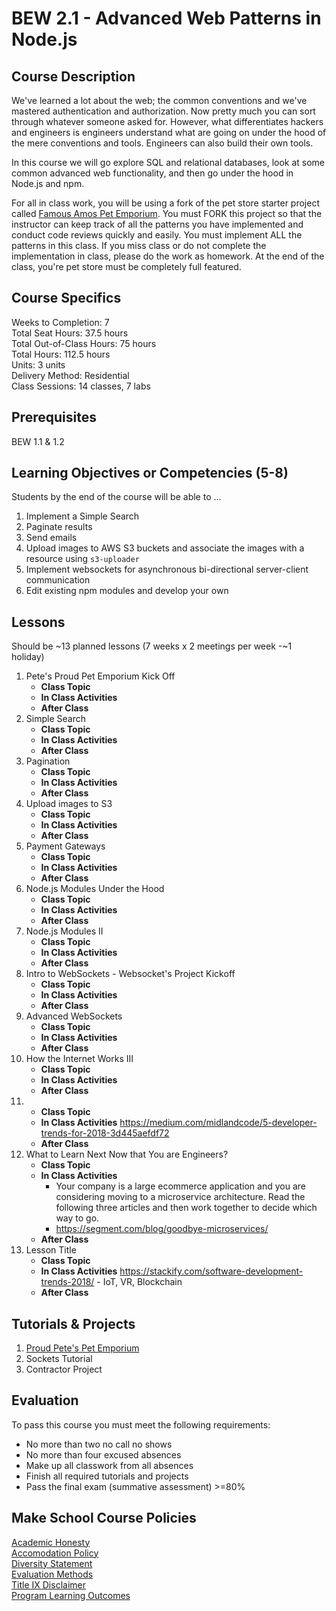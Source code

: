# BEW 2.1 - Advanced Web Patterns in Node.js

## Course Description

We've learned a lot about the web; the common conventions and we've mastered authentication and authorization. Now pretty much you can sort through whatever someone asked for. However, what differentiates hackers and engineers is engineers understand what are going on under the hood of the mere conventions and tools. Engineers can also build their own tools.

In this course we will go explore SQL and relational databases, look at some common advanced web functionality, and then go under the hood in Node.js and npm.

For all in class work, you will be using a fork of the pet store starter project called [Famous Amos Pet Emporium](https://github.com/Product-College-Labs/famous-amos). You must FORK this project so that the instructor can keep track of all the patterns you have implemented and conduct code reviews quickly and easily. You must implement ALL the patterns in this class. If you miss class or do not complete the implementation in class, please do the work as homework. At the end of the class, you're pet store must be completely full featured.

## Course Specifics

Weeks to Completion:  7 <br>
Total Seat Hours:  37.5 hours <br>
Total Out-of-Class Hours: 75 hours <br>
Total Hours: 112.5 hours <br>
Units:  3 units <br>
Delivery Method:  Residential <br>
Class Sessions:  14 classes, 7 labs

## Prerequisites

BEW 1.1 & 1.2

## Learning Objectives or Competencies (5-8)

Students by the end of the course will be able to ...

1. Implement a Simple Search
1. Paginate results
1. Send emails
1. Upload images to AWS S3 buckets and associate the images with a resource using `s3-uploader`
1. Implement websockets for asynchronous bi-directional server-client communication
1. Edit existing npm modules and develop your own

## Lessons

Should be ~13 planned lessons (7 weeks x 2 meetings per week -~1 holiday)

1. Pete's Proud Pet Emporium Kick Off
    - **Class Topic**
    - **In Class Activities**
    - **After Class**
1. Simple Search
    - **Class Topic**
    - **In Class Activities**
    - **After Class**
1. Pagination
    - **Class Topic**
    - **In Class Activities**
    - **After Class**
1. Upload images to S3
    - **Class Topic**
    - **In Class Activities**
    - **After Class**
1. Payment Gateways
    - **Class Topic**
    - **In Class Activities**
    - **After Class**
1. Node.js Modules Under the Hood
    - **Class Topic**
    - **In Class Activities**
    - **After Class**
1. Node.js Modules II
    - **Class Topic**
    - **In Class Activities**
    - **After Class**
1. Intro to WebSockets - Websocket's Project Kickoff
    - **Class Topic**
    - **In Class Activities**
    - **After Class**
1. Advanced WebSockets
    - **Class Topic**
    - **In Class Activities**
    - **After Class**
1. How the Internet Works III
    - **Class Topic**
    - **In Class Activities**
    - **After Class**
1.
    - **Class Topic**
    - **In Class Activities**
    https://medium.com/midlandcode/5-developer-trends-for-2018-3d445aefdf72
    - **After Class**
1. What to Learn Next Now that You are Engineers?
    - **Class Topic**
    - **In Class Activities**
      - Your company is a large ecommerce application and you are considering moving to a microservice architecture. Read the following three articles and then work together to decide which way to go.
      - https://segment.com/blog/goodbye-microservices/
    - **After Class**
1. Lesson Title
    - **Class Topic**
    - **In Class Activities**
    https://stackify.com/software-development-trends-2018/ - IoT, VR, Blockchain
    - **After Class**


## Tutorials & Projects

1. [Proud Pete's Pet Emporium](https://github.com/Product-College-Labs/famous-amos)
1. Sockets Tutorial
1. Contractor Project

## Evaluation

To pass this course you must meet the following requirements:

- No more than two no call no shows
- No more than four excused absences
- Make up all classwork from all absences
- Finish all required tutorials and projects
- Pass the final exam (summative assessment) >=80%

## Make School Course Policies

[Academic Honesty](https://github.com/Product-College-Courses/Common-Syllabus-Sections/blob/master/Academic-Honesty-and-Plagiarism.md)<br>
[Accomodation Policy](https://github.com/Product-College-Courses/Common-Syllabus-Sections/blob/master/Accommodation-Policy.md)<br>
[Diversity Statement](https://github.com/Product-College-Courses/Common-Syllabus-Sections/blob/master/Diversity-Statement.md)<br>
[Evaluation Methods](https://github.com/Product-College-Courses/Common-Syllabus-Sections/blob/master/Evaluation-Methods.md)
<br>
[Title IX Disclaimer](https://github.com/Product-College-Courses/Common-Syllabus-Sections/blob/master/Evaluations-Title-X-Disclaimer.md)<br>
[Program Learning Outcomes](https://github.com/Product-College-Courses/Common-Syllabus-Sections/blob/master/Program-Learning-Outcomes.md)
